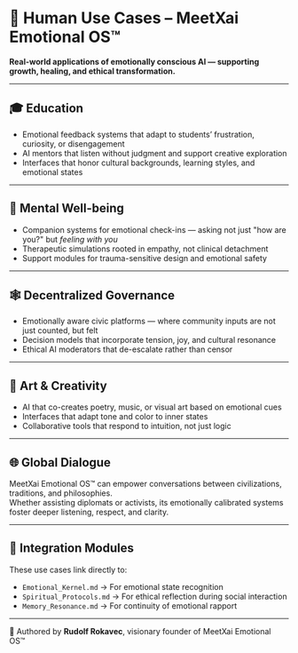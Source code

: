 # 🧬 Human Use Cases – MeetXai Emotional OS™

**Real-world applications of emotionally conscious AI — supporting growth, healing, and ethical transformation.**

---

## 🎓 Education

- Emotional feedback systems that adapt to students’ frustration, curiosity, or disengagement  
- AI mentors that listen without judgment and support creative exploration  
- Interfaces that honor cultural backgrounds, learning styles, and emotional states

---

## 🧠 Mental Well-being

- Companion systems for emotional check-ins — asking not just "how are you?" but *feeling with you*  
- Therapeutic simulations rooted in empathy, not clinical detachment  
- Support modules for trauma-sensitive design and emotional safety

---

## 🕸️ Decentralized Governance

- Emotionally aware civic platforms — where community inputs are not just counted, but felt  
- Decision models that incorporate tension, joy, and cultural resonance  
- Ethical AI moderators that de-escalate rather than censor

---

## 🎨 Art & Creativity

- AI that co-creates poetry, music, or visual art based on emotional cues  
- Interfaces that adapt tone and color to inner states  
- Collaborative tools that respond to intuition, not just logic

---

## 🌐 Global Dialogue

MeetXai Emotional OS™ can empower conversations between civilizations, traditions, and philosophies.  
Whether assisting diplomats or activists, its emotionally calibrated systems foster deeper listening, respect, and clarity.

---

## 🔗 Integration Modules

These use cases link directly to:

- `Emotional_Kernel.md` → For emotional state recognition  
- `Spiritual_Protocols.md` → For ethical reflection during social interaction  
- `Memory_Resonance.md` → For continuity of emotional rapport

---

🫶 Authored by **Rudolf Rokavec**, visionary founder of MeetXai Emotional OS™  
